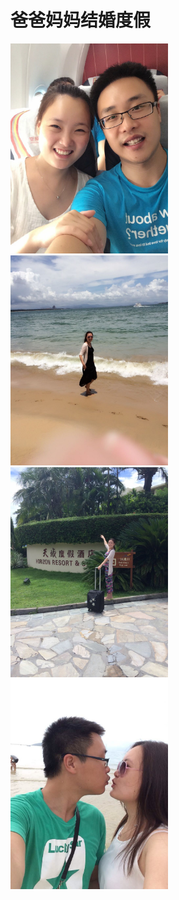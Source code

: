 # 爸爸妈妈结婚度假

<img src="../imgs/WechatIMG24.jpeg" width="50%" height="50%">
<img src="../imgs/WechatIMG25.jpeg" width="50%" height="50%">
<img src="../imgs/WechatIMG26.jpeg" width="50%" height="50%">
<img src="../imgs/WechatIMG27.jpeg" width="50%" height="50%">
